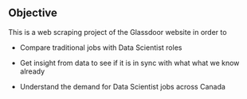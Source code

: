 ## Objective
This is a web scraping project of the Glassdoor website in order to

- Compare traditional jobs with Data Scientist roles

- Get insight from data to see if it is in sync with what what we know already

- Understand the demand for Data Scientist jobs across Canada 
